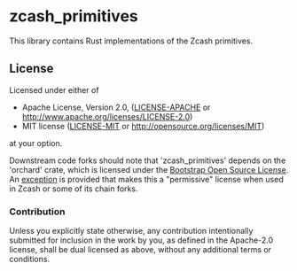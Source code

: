# zcash_primitives

This library contains Rust implementations of the Zcash primitives.

## License

Licensed under either of

 * Apache License, Version 2.0, ([LICENSE-APACHE](LICENSE-APACHE) or
   http://www.apache.org/licenses/LICENSE-2.0)
 * MIT license ([LICENSE-MIT](LICENSE-MIT) or http://opensource.org/licenses/MIT)

at your option.

Downstream code forks should note that 'zcash_primitives' depends on the
'orchard' crate, which is licensed under the
[Bootstrap Open Source License](https://github.com/zcash/orchard/blob/main/LICENSE-BOSL).
An [exception](https://github.com/zcash/orchard/blob/main/COPYING) is
provided that makes this a "permissive" license when used in Zcash or some
of its chain forks.

### Contribution

Unless you explicitly state otherwise, any contribution intentionally
submitted for inclusion in the work by you, as defined in the Apache-2.0
license, shall be dual licensed as above, without any additional terms or
conditions.

